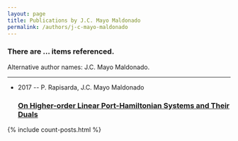 ```yaml
---
layout: page
title: Publications by J.C. Mayo Maldonado
permalink: /authors/j-c-mayo-maldonado
---
```


<h3 id="number-posts">There are ... items referenced.</h3>
<p id='info-authors'>Alternative author names: J.C. Mayo Maldonado.</p>
<hr />
<ul class="post-list">
<li><span class='post-meta'>2017 -- P. Rapisarda, J.C. Mayo Maldonado</span><h3><a class='post-link' href="{{ site.baseurl }}/on-higher-order-linear-port-hamiltonian-systems-and-their-duals">On Higher-order Linear Port-Hamiltonian Systems and Their Duals</a></h3></li>

</ul>
{% include count-posts.html %}

